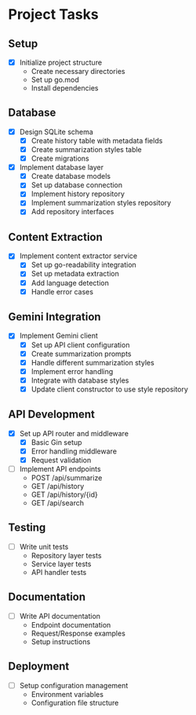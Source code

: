 # Project Tasks

## Setup
- [x] Initialize project structure
  - Create necessary directories
  - Set up go.mod
  - Install dependencies

## Database
- [x] Design SQLite schema
  - [x] Create history table with metadata fields
  - [x] Create summarization styles table
  - [x] Create migrations
- [x] Implement database layer
  - [x] Create database models
  - [x] Set up database connection
  - [x] Implement history repository
  - [x] Implement summarization styles repository
  - [x] Add repository interfaces

## Content Extraction
- [x] Implement content extractor service
  - [x] Set up go-readability integration
  - [x] Set up metadata extraction
  - [x] Add language detection
  - [x] Handle error cases

## Gemini Integration
- [x] Implement Gemini client
  - [x] Set up API client configuration
  - [x] Create summarization prompts
  - [x] Handle different summarization styles
  - [x] Implement error handling
  - [x] Integrate with database styles
  - [x] Update client constructor to use style repository

## API Development
- [x] Set up API router and middleware
  - [x] Basic Gin setup
  - [x] Error handling middleware
  - [x] Request validation

- [ ] Implement API endpoints
  - POST /api/summarize
  - GET /api/history
  - GET /api/history/{id}
  - GET /api/search

## Testing
- [ ] Write unit tests
  - Repository layer tests
  - Service layer tests
  - API handler tests

## Documentation
- [ ] Write API documentation
  - Endpoint documentation
  - Request/Response examples
  - Setup instructions

## Deployment
- [ ] Setup configuration management
  - Environment variables
  - Configuration file structure